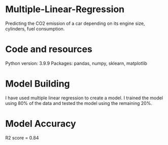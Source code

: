 # Multiple-Linear-Regression
Predicting the CO2 emission of a car depending on its engine size, cylinders, fuel consumption.
# Code and resources
Python version: 3.9.9
Packages: pandas, numpy, sklearn, matplotlib
# Model Building
I have used multiple linear regression to create a model.
I trained the model using 80% of the data and tested the model using the remaining 20%.
# Model Accuracy
R2 score = 0.84
